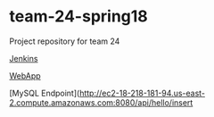 # team-24-spring18
Project repository for team 24

[Jenkins](http://ec2-18-219-36-115.us-east-2.compute.amazonaws.com:8080/)

[WebApp](http://ec2-18-218-181-94.us-east-2.compute.amazonaws.com:8080/)

[MySQL Endpoint](http://ec2-18-218-181-94.us-east-2.compute.amazonaws.com:8080/api/hello/insert

